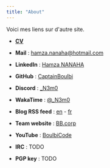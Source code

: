 ```yaml
---
title: "About"
---
```


Voici mes liens sur d'autre site.

- **[CV](/CV.pdf)**

- **Mail** : [hamza.nanaha@hotmail.com](mailto:hamza.nanaha@hotmail.com)

- **LinkedIn** : [Hamza NANAHA](https://www.linkedin.com/in/hamza-nanaha)

- **GitHub** : [CaptainBoulbi](https://github.com/CaptainBoulbi)

- **Discord** : [_N3m0](https://discordapp.com/users/373783434138615818)

- **WakaTime** : [@_N3m0](https://wakatime.com/@_N3m0)

- **Blog RSS feed** : [en](/en/index.xml) - [fr](/fr/index.xml)

- **Team website** : [BB.corp](https://captainboulbi.github.io/)

- **YouTube** : [BoulbiCode](https://www.youtube.com/@boulbicode)

- **IRC** : TODO

- **PGP key** : TODO
